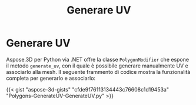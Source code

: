 ﻿---
title: Generare UV
type: docs
weight: 20
url: /it/python-net/generate-uv/
description: Aspose.3D per Python via .NET offre la classe PolygonModifier che espone il metodo GenerateUV, con il quale è possibile generare manualmente UV e associarlo alla mesh. Il seguente frammento di codice mostra la funzionalità completa per generarlo e associarlo.
---
# **Generare UV**
Aspose.3D per Python via .NET offre la classe `PolygonModifier` che espone il metodo `generate_uv`, con il quale è possibile generare manualmente UV e associarlo alla mesh. Il seguente frammento di codice mostra la funzionalità completa per generarlo e associarlo:



{{< gist "aspose-3d-gists" "cfde9f76113134443c76608c1d19453a" "Polygons-GenerateUV-GenerateUV.py" >}}
